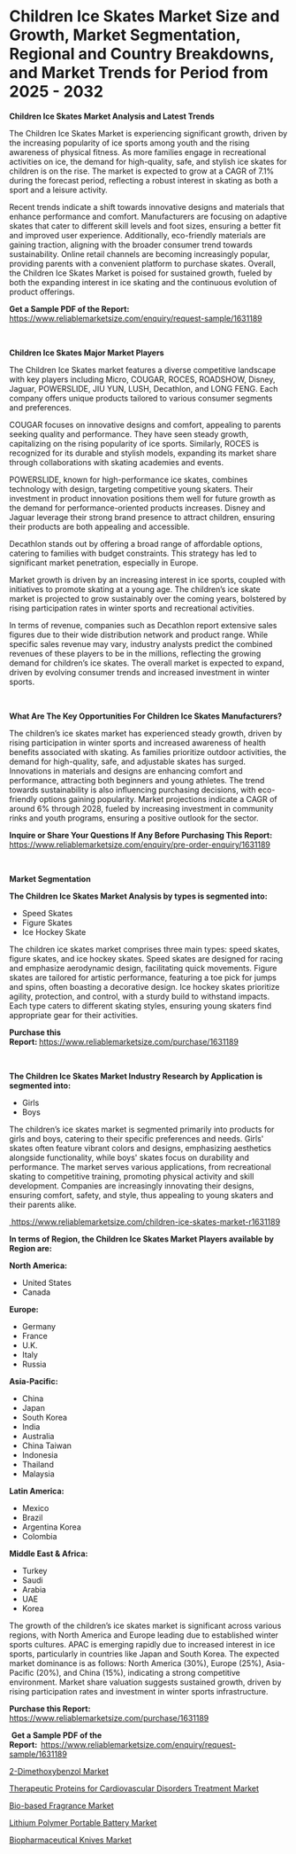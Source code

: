 <p><h1>Children Ice Skates Market Size and Growth, Market Segmentation, Regional and Country Breakdowns, and Market Trends for Period from 2025 -  2032</h1></p><p><strong>Children Ice Skates Market Analysis and Latest Trends</strong></p>
<p><p>The Children Ice Skates Market is experiencing significant growth, driven by the increasing popularity of ice sports among youth and the rising awareness of physical fitness. As more families engage in recreational activities on ice, the demand for high-quality, safe, and stylish ice skates for children is on the rise. The market is expected to grow at a CAGR of 7.1% during the forecast period, reflecting a robust interest in skating as both a sport and a leisure activity.</p><p>Recent trends indicate a shift towards innovative designs and materials that enhance performance and comfort. Manufacturers are focusing on adaptive skates that cater to different skill levels and foot sizes, ensuring a better fit and improved user experience. Additionally, eco-friendly materials are gaining traction, aligning with the broader consumer trend towards sustainability. Online retail channels are becoming increasingly popular, providing parents with a convenient platform to purchase skates. Overall, the Children Ice Skates Market is poised for sustained growth, fueled by both the expanding interest in ice skating and the continuous evolution of product offerings.</p></p>
<p><strong>Get a Sample PDF of the Report:&nbsp;</strong> <a href="https://www.reliablemarketsize.com/enquiry/request-sample/1631189?utm_campaign=1832&utm_medium=2&utm_source=Github&utm_content=ia&utm_term=29032025&utm_id=children-ice-skates">https://www.reliablemarketsize.com/enquiry/request-sample/1631189</a></p>
<p>&nbsp;</p>
<p><strong>Children Ice Skates Major Market Players</strong></p>
<p><p>The Children Ice Skates market features a diverse competitive landscape with key players including Micro, COUGAR, ROCES, ROADSHOW, Disney, Jaguar, POWERSLIDE, JIU YUN, LUSH, Decathlon, and LONG FENG. Each company offers unique products tailored to various consumer segments and preferences.</p><p>COUGAR focuses on innovative designs and comfort, appealing to parents seeking quality and performance. They have seen steady growth, capitalizing on the rising popularity of ice sports. Similarly, ROCES is recognized for its durable and stylish models, expanding its market share through collaborations with skating academies and events.</p><p>POWERSLIDE, known for high-performance ice skates, combines technology with design, targeting competitive young skaters. Their investment in product innovation positions them well for future growth as the demand for performance-oriented products increases. Disney and Jaguar leverage their strong brand presence to attract children, ensuring their products are both appealing and accessible.</p><p>Decathlon stands out by offering a broad range of affordable options, catering to families with budget constraints. This strategy has led to significant market penetration, especially in Europe.</p><p>Market growth is driven by an increasing interest in ice sports, coupled with initiatives to promote skating at a young age. The children’s ice skate market is projected to grow sustainably over the coming years, bolstered by rising participation rates in winter sports and recreational activities.</p><p>In terms of revenue, companies such as Decathlon report extensive sales figures due to their wide distribution network and product range. While specific sales revenue may vary, industry analysts predict the combined revenues of these players to be in the millions, reflecting the growing demand for children’s ice skates. The overall market is expected to expand, driven by evolving consumer trends and increased investment in winter sports.</p></p>
<p>&nbsp;</p>
<p><strong>What Are The Key Opportunities For Children Ice Skates Manufacturers?</strong></p>
<p><p>The children’s ice skates market has experienced steady growth, driven by rising participation in winter sports and increased awareness of health benefits associated with skating. As families prioritize outdoor activities, the demand for high-quality, safe, and adjustable skates has surged. Innovations in materials and designs are enhancing comfort and performance, attracting both beginners and young athletes. The trend towards sustainability is also influencing purchasing decisions, with eco-friendly options gaining popularity. Market projections indicate a CAGR of around 6% through 2028, fueled by increasing investment in community rinks and youth programs, ensuring a positive outlook for the sector.</p></p>
<p><strong>Inquire or Share Your Questions If Any Before Purchasing This Report:</strong> <a href="https://www.reliablemarketsize.com/enquiry/pre-order-enquiry/1631189?utm_campaign=1832&utm_medium=2&utm_source=Github&utm_content=ia&utm_term=29032025&utm_id=children-ice-skates">https://www.reliablemarketsize.com/enquiry/pre-order-enquiry/1631189</a></p>
<p>&nbsp;</p>
<p><strong>Market Segmentation</strong></p>
<p><strong>The Children Ice Skates Market Analysis by types is segmented into:</strong></p>
<p><ul><li>Speed Skates</li><li>Figure Skates</li><li>Ice Hockey Skate</li></ul></p>
<p><p>The children ice skates market comprises three main types: speed skates, figure skates, and ice hockey skates. Speed skates are designed for racing and emphasize aerodynamic design, facilitating quick movements. Figure skates are tailored for artistic performance, featuring a toe pick for jumps and spins, often boasting a decorative design. Ice hockey skates prioritize agility, protection, and control, with a sturdy build to withstand impacts. Each type caters to different skating styles, ensuring young skaters find appropriate gear for their activities.</p></p>
<p><strong>Purchase this Report:&nbsp;</strong><a href="https://www.reliablemarketsize.com/purchase/1631189?utm_campaign=1832&utm_medium=2&utm_source=Github&utm_content=ia&utm_term=29032025&utm_id=children-ice-skates">https://www.reliablemarketsize.com/purchase/1631189</a></p>
<p>&nbsp;</p>
<p><strong>The Children Ice Skates Market Industry Research by Application is segmented into:</strong></p>
<p><ul><li>Girls</li><li>Boys</li></ul></p>
<p><p>The children’s ice skates market is segmented primarily into products for girls and boys, catering to their specific preferences and needs. Girls' skates often feature vibrant colors and designs, emphasizing aesthetics alongside functionality, while boys' skates focus on durability and performance. The market serves various applications, from recreational skating to competitive training, promoting physical activity and skill development. Companies are increasingly innovating their designs, ensuring comfort, safety, and style, thus appealing to young skaters and their parents alike.</p></p>
<p><a href="https://www.reliablemarketsize.com/children-ice-skates-market-r1631189?utm_campaign=1832&utm_medium=2&utm_source=Github&utm_content=ia&utm_term=29032025&utm_id=children-ice-skates">&nbsp;https://www.reliablemarketsize.com/children-ice-skates-market-r1631189</a></p>
<p><strong>In terms of Region, the Children Ice Skates Market Players available by Region are:</strong></p>
<p>
    <p> <strong> North America: </strong>
        <ul>
            <li>United States</li>
            <li>Canada</li>
        </ul>
        </p> 
    <p> <strong> Europe: </strong>
        <ul>
            <li>Germany</li>
            <li>France</li>
            <li>U.K.</li>
            <li>Italy</li>
            <li>Russia</li>
        </ul>
        </p> 
    <p> <strong> Asia-Pacific: </strong>
        <ul>
            <li>China</li>
            <li>Japan</li>
            <li>South Korea</li>
            <li>India</li>
            <li>Australia</li>
            <li>China Taiwan</li>
            <li>Indonesia</li>
            <li>Thailand</li>
            <li>Malaysia</li>
        </ul>
        </p> 
    <p> <strong> Latin America: </strong>
        <ul>
            <li>Mexico</li>
            <li>Brazil</li>
            <li>Argentina Korea</li>
            <li>Colombia</li>
        </ul>
        </p> 
    <p> <strong> Middle East & Africa: </strong>
        <ul>
            <li>Turkey</li>
            <li>Saudi</li>
            <li>Arabia</li>
            <li>UAE</li>
            <li>Korea</li>
        </ul>
    </p>
    </p>
<p><p>The growth of the children’s ice skates market is significant across various regions, with North America and Europe leading due to established winter sports cultures. APAC is emerging rapidly due to increased interest in ice sports, particularly in countries like Japan and South Korea. The expected market dominance is as follows: North America (30%), Europe (25%), Asia-Pacific (20%), and China (15%), indicating a strong competitive environment. Market share valuation suggests sustained growth, driven by rising participation rates and investment in winter sports infrastructure.</p></p>
<p><strong>Purchase this Report: </strong><a href="https://www.reliablemarketsize.com/purchase/1631189?utm_campaign=1832&utm_medium=2&utm_source=Github&utm_content=ia&utm_term=29032025&utm_id=children-ice-skates">https://www.reliablemarketsize.com/purchase/1631189</a></p>
<p>&nbsp;<strong>Get a Sample PDF of the Report:&nbsp;&nbsp;</strong><a href="https://www.reliablemarketsize.com/enquiry/request-sample/1631189?utm_campaign=1832&utm_medium=2&utm_source=Github&utm_content=ia&utm_term=29032025&utm_id=children-ice-skates">https://www.reliablemarketsize.com/enquiry/request-sample/1631189</a></p>
<p><strong></strong></p>
<p><p><a href="https://github.com/baraohinze3x/Market-Research-Report-List-1/blob/main/2-dimethoxybenzol-market.md?utm_campaign=1832&utm_medium=2&utm_source=Github&utm_content=ia&utm_term=29032025&utm_id=children-ice-skates">2-Dimethoxybenzol Market</a></p><p><a href="https://github.com/casalalimo40/Market-Research-Report-List-1/blob/main/therapeutic-proteins-for-cardiovascular-disorders-treatment-market.md?utm_campaign=1832&utm_medium=2&utm_source=Github&utm_content=ia&utm_term=29032025&utm_id=children-ice-skates">Therapeutic Proteins for Cardiovascular Disorders Treatment Market</a></p><p><a href="https://github.com/careymartta6/Market-Research-Report-List-1/blob/main/bio-based-fragrance-market.md?utm_campaign=1832&utm_medium=2&utm_source=Github&utm_content=ia&utm_term=29032025&utm_id=children-ice-skates">Bio-based Fragrance Market</a></p><p><a href="https://github.com/asoauoldag3n/Market-Research-Report-List-1/blob/main/lithium-polymer-portable-battery-market.md?utm_campaign=1832&utm_medium=2&utm_source=Github&utm_content=ia&utm_term=29032025&utm_id=children-ice-skates">Lithium Polymer Portable Battery Market</a></p><p><a href="https://github.com/AKSHATREPORTPRIME/Market-Research-Report-List-7/blob/main/biopharmaceutical-knives-market.md?utm_campaign=1832&utm_medium=2&utm_source=Github&utm_content=ia&utm_term=29032025&utm_id=children-ice-skates">Biopharmaceutical Knives Market</a></p></p>